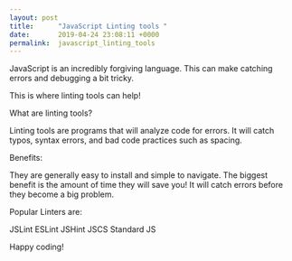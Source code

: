 ```yaml
---
layout: post
title:      "JavaScript Linting tools "
date:       2019-04-24 23:08:11 +0000
permalink:  javascript_linting_tools
---
```



JavaScript is an incredibly forgiving language. This can make catching errors and debugging a bit tricky. 

This is where linting tools can help! 

What are linting tools? 

Linting tools are programs that will analyze code for errors. It will catch typos, syntax errors, and bad code practices such as spacing. 


Benefits: 

They are generally easy to install and simple to navigate. The biggest benefit is the amount of time they will save you! It will catch errors before they become a big problem. 

Popular Linters are: 

JSLint
ESLint
JSHint
JSCS
Standard JS

Happy coding! 

